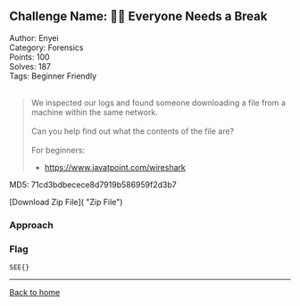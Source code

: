 ## Challenge Name: 🧑‍🎓 Everyone Needs a Break
Author: Enyei  
Category: Forensics  
Points: 100  
Solves: 187  
Tags: Beginner Friendly  
<br>
>We inspected our logs and found someone downloading a file from a machine within the same network.<br><br>
Can you help find out what the contents of the file are?<br><br>
For beginners:
> - https://www.javatpoint.com/wireshark

MD5: 71cd3bdbecece8d7919b586959f2d3b7

[Download Zip File]( "Zip File")

### Approach


### Flag
`SEE{}`

---
[Back to home](https://github.com/Team-Rainbow-Hash/seetf-2022-writeups)